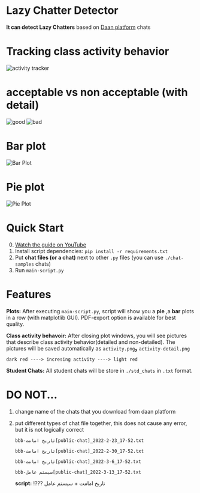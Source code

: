 
# Lazy Chatter Detector
**It can detect Lazy Chatters** 
based on [Daan platform](https://daan.ir/) chats
# Tracking class activity behavior
![activity tracker](https://s23.picofile.com/file/8448317118/activity.png)
# acceptable vs non acceptable (with detail)
![good](https://s22.picofile.com/file/8448341534/goodact.png)
![bad](https://s22.picofile.com/file/8448341426/badactivity.png)
                     


# Bar plot
![Bar Plot](https://s22.picofile.com/file/8447995900/tebar.png)
# Pie plot
![Pie Plot](https://s23.picofile.com/file/8447995918/tepie.png)

# Quick Start
0. [Watch the guide on YouTube](https://youtu.be/pPJ-NBAdNGA)
1. Install script dependencies: `pip install -r requirements.txt`
2. Put **chat files (or a chat)** next to other `.py` files (you can use `./chat-samples` chats)
3. Run `main-script.py`

# Features

**Plots:** After executing `main-script.py`, script will show you a **pie** ,a **bar** plots in a row (with matplotlib GUI). PDF-export option is available for best quality.

**Class activity behavoir:** After closing plot windows, you will see  pictures that describe class activity behavior(detailed and non-detailed). The pictures will be saved automatically as `activity.png`و `activity-detail.png`

`dark red ----> incresing activity ----> light red`

**Student Chats:** All student chats will be store in `./std_chats` in `.txt` format.

# DO NOT...

1. change name of the chats that you download from daan platform
2. put different types of chat file together, this does not cause any error, but it is not logically correct

   `bbb-تاریخ امامت[public-chat]_2022-2-23_17-52.txt`

   `bbb-تاریخ امامت[public-chat]_2022-2-30_17-52.txt`

   `bbb-تاریخ امامت[public-chat]_2022-3-6_17-52.txt`

   `bbb-سیستم عامل[public-chat]_2022-3-13_17-52.txt`

   **script:** !??? تاریخ امامت + سیستم عامل
